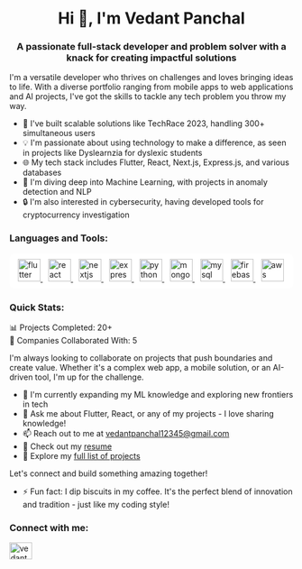 <h1 align="center">Hi 👋, I'm Vedant Panchal</h1>
<h3 align="center">A passionate full-stack developer and problem solver with a knack for creating impactful solutions</h3>
 
I'm a versatile developer who thrives on challenges and loves bringing ideas to life. With a diverse portfolio ranging from mobile apps to web applications and AI projects, I've got the skills to tackle any tech problem you throw my way.

- 🚀 I've built scalable solutions like TechRace 2023, handling 300+ simultaneous users
- 💡 I'm passionate about using technology to make a difference, as seen in projects like Dyslearnzia for dyslexic students
- 🌐 My tech stack includes Flutter, React, Next.js, Express.js, and various databases
- 🤖 I'm diving deep into Machine Learning, with projects in anomaly detection and NLP
- 🔒 I'm also interested in cybersecurity, having developed tools for cryptocurrency investigation
<h3 align="left">Languages and Tools:</h3>
<p align="left" style="background-color: white; padding: 10px; border-radius: 10px;">
<a href="https://flutter.dev" target="_blank" rel="noreferrer" style="margin: 5px;"> <img src="https://dl3.pushbulletusercontent.com/dZxagChWcfghVfFFX3MhxIOIBxK0EQG4/image.png" alt="flutter" width="40" height="40"/> </a>
<a href="https://reactjs.org/" target="_blank" rel="noreferrer" style="margin: 5px;"> <img src="https://dl3.pushbulletusercontent.com/Y7cMvXduh5zSP5RaWNnMgF0NkMaRUdB7/image.png" alt="react" width="40" height="40"/> </a>
<a href="https://nextjs.org/" target="_blank" rel="noreferrer" style="margin: 5px;"> <img src="https://dl3.pushbulletusercontent.com/wq02UnTHIQGVJWTsaK3KlzrKVX9QLNxq/image.png" alt="nextjs" width="" height="40"/> </a>
<a href="https://expressjs.com" target="_blank" rel="noreferrer" style="margin: 5px;"> <img src="https://dl3.pushbulletusercontent.com/GBFyNmeid4mD7Z2IAeDc0npjNMtVwJ5c/image.png" alt="express" width="" height="40"/> </a>
<a href="https://www.python.org" target="_blank" rel="noreferrer" style="margin: 5px;"> <img src="https://dl3.pushbulletusercontent.com/jVcfF4mJbEYhJ4rOSK3LJ5wOqAVLdET7/image.png" alt="python" width="" height="40"/> </a>
<a href="https://www.mongodb.com/" target="_blank" rel="noreferrer" style="margin: 5px;"> <img src="https://dl3.pushbulletusercontent.com/3HAvLrEnSCk3aWY9hpS5yrTQ73crfyzO/image.png" alt="mongodb" width="" height="40"/> </a>
<a href="https://www.mysql.com/" target="_blank" rel="noreferrer" style="margin: 5px;"> <img src="https://dl3.pushbulletusercontent.com/vYG3wrQUovWo6RmNIHgIDmRihjQL7fm0/image.png" alt="mysql" width="" height="40"/> </a>
<a href="https://firebase.google.com/" target="_blank" rel="noreferrer" style="margin: 5px;"> <img src="https://dl3.pushbulletusercontent.com/UwExF84gweRoF9Yd2F8j2tQ8OzmcpJ0z/image.png" alt="firebase" width="" height="40"/> </a>
<a href="https://aws.amazon.com" target="_blank" rel="noreferrer" style="margin: 5px;"> <img src="https://dl3.pushbulletusercontent.com/293So6QRyzExzUXVlM3r2nkylzOoY8nT/image.png" alt="aws" width="" height="40"/> </a>

</p>

<h3 align="left">Quick Stats:</h3>
<p align="left">
📊 Projects Completed: 20+<br>
🏢 Companies Collaborated With: 5
</p>

I'm always looking to collaborate on projects that push boundaries and create value. Whether it's a complex web app, a mobile solution, or an AI-driven tool, I'm up for the challenge.

- 🌱 I'm currently expanding my ML knowledge and exploring new frontiers in tech
- 💬 Ask me about Flutter, React, or any of my projects - I love sharing knowledge!
- 📫 Reach out to me at vedantpanchal12345@gmail.com
- 📄 Check out my [resume](https://vedant-panchal-sde.tiiny.site/)
- 🔗 Explore my [full list of projects](https://developerdowny.github.io/)

Let's connect and build something amazing together!

- ⚡ Fun fact: I dip biscuits in my coffee. It's the perfect blend of innovation and tradition - just like my coding style!

<h3 align="left">Connect with me:</h3>
<p align="left">
 
<a href="https://linkedin.com/in/vedantpanchal" target="blank"><img align="center" src="https://raw.githubusercontent.com/rahuldkjain/github-profile-readme-generator/master/src/images/icons/Social/linked-in-alt.svg" alt="vedantpanchal" height="30" width="40" /></a>
 
</p>
